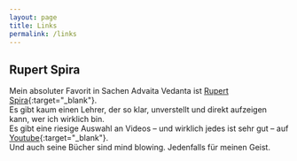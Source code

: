 ```yaml
---
layout: page
title: Links
permalink: /links
---
```


## Rupert Spira
Mein absoluter Favorit in Sachen Advaita Vedanta ist [Rupert Spira](https://rupertspira.com){:target="_blank"}.  
Es gibt kaum einen Lehrer, der so klar, unverstellt und direkt aufzeigen kann, wer ich wirklich bin.  
Es gibt eine riesige Auswahl an Videos – und wirklich jedes ist sehr gut – auf [Youtube](https://www.youtube.com/@rupertspira){:target="_blank"}.  
Und auch seine Bücher sind mind blowing. Jedenfalls für meinen Geist.